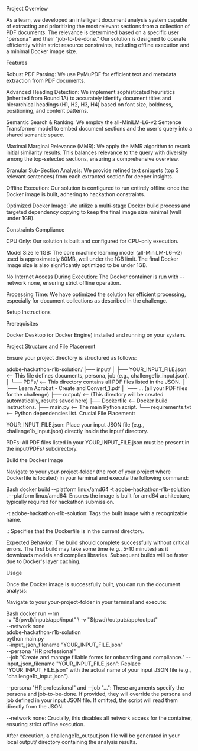 Project Overview

As a team, we developed an intelligent document analysis system capable of extracting and prioritizing the most relevant sections from a collection of PDF documents. The relevance is determined based on a specific user "persona" and their "job-to-be-done." Our solution is designed to operate efficiently within strict resource constraints, including offline execution and a minimal Docker image size.

Features

Robust PDF Parsing: We use PyMuPDF for efficient text and metadata extraction from PDF documents.

Advanced Heading Detection: We implement sophisticated heuristics (inherited from Round 1A) to accurately identify document titles and hierarchical headings (H1, H2, H3, H4) based on font size, boldness, positioning, and content patterns.

Semantic Search & Ranking: We employ the all-MiniLM-L6-v2 Sentence Transformer model to embed document sections and the user's query into a shared semantic space.

Maximal Marginal Relevance (MMR): We apply the MMR algorithm to rerank initial similarity results. This balances relevance to the query with diversity among the top-selected sections, ensuring a comprehensive overview.

Granular Sub-Section Analysis: We provide refined text snippets (top 3 relevant sentences) from each extracted section for deeper insights.

Offline Execution: Our solution is configured to run entirely offline once the Docker image is built, adhering to hackathon constraints.

Optimized Docker Image: We utilize a multi-stage Docker build process and targeted dependency copying to keep the final image size minimal (well under 1GB).

Constraints Compliance

CPU Only: Our solution is built and configured for CPU-only execution.

Model Size 
le 1GB: The core machine learning model (all-MiniLM-L6-v2) used is approximately 80MB, well under the 1GB limit. The final Docker image size is also significantly optimized to be under 1GB.

No Internet Access During Execution: The Docker container is run with --network none, ensuring strict offline operation.

Processing Time: We have optimized the solution for efficient processing, especially for document collections as described in the challenge.

Setup Instructions

Prerequisites

Docker Desktop (or Docker Engine) installed and running on your system.

Project Structure and File Placement

Ensure your project directory is structured as follows:

adobe-hackathon-r1b-solution/
├── input/
│   ├── YOUR_INPUT_FILE.json  <-- This file defines documents, persona, job (e.g., challenge1b_input.json).
│   └── PDFs/                <-- This directory contains all PDF files listed in the JSON.
│       ├── Learn Acrobat - Create and Convert_1.pdf
│       └── ... (all your PDF files for the challenge)
├── output/                 <-- (This directory will be created automatically, results saved here)
├── Dockerfile              <-- Docker build instructions.
├── main.py                 <-- The main Python script.
└── requirements.txt        <-- Python dependencies list.
Crucial File Placement:

YOUR_INPUT_FILE.json: Place your input JSON file (e.g., challenge1b_input.json) directly inside the input/ directory.

PDFs: All PDF files listed in your YOUR_INPUT_FILE.json must be present in the input/PDFs/ subdirectory.

Build the Docker Image

Navigate to your your-project-folder (the root of your project where Dockerfile is located) in your terminal and execute the following command:

Bash
docker build --platform linux/amd64 -t adobe-hackathon-r1b-solution .
--platform linux/amd64: Ensures the image is built for amd64 architecture, typically required for hackathon submission.

-t adobe-hackathon-r1b-solution: Tags the built image with a recognizable name.

.: Specifies that the Dockerfile is in the current directory.

Expected Behavior: The build should complete successfully without critical errors. The first build may take some time (e.g., 5-10 minutes) as it downloads models and compiles libraries. Subsequent builds will be faster due to Docker's layer caching.

Usage

Once the Docker image is successfully built, you can run the document analysis:

Navigate to your your-project-folder in your terminal and execute:

Bash
docker run --rm \
  -v "$(pwd)/input:/app/input" \
  -v "$(pwd)/output:/app/output" \
  --network none \
  adobe-hackathon-r1b-solution \
  python main.py \
  --input_json_filename "YOUR_INPUT_FILE.json" \
  --persona "HR professional" \
  --job "Create and manage fillable forms for onboarding and compliance."
--input_json_filename "YOUR_INPUT_FILE.json": Replace "YOUR_INPUT_FILE.json" with the actual name of your input JSON file (e.g., "challenge1b_input.json").

--persona "HR professional" and --job "...": These arguments specify the persona and job-to-be-done. If provided, they will override the persona and job defined in your input JSON file. If omitted, the script will read them directly from the JSON.

--network none: Crucially, this disables all network access for the container, ensuring strict offline execution.

After execution, a challenge1b_output.json file will be generated in your local output/ directory containing the analysis results.

